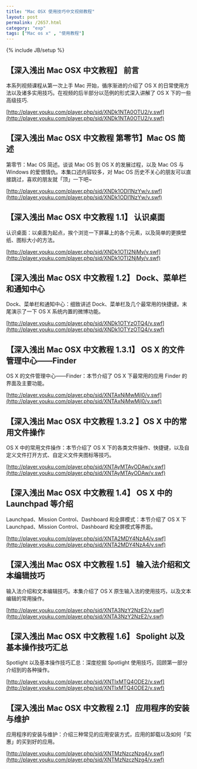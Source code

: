 ```yaml
---
title: "Mac OSX 使用技巧中文视频教程"
layout: post
permalink: /2657.html
category: "exp"
tags: ["Mac os x" , "使用教程"]
---
```

{% include JB/setup %}


## 【深入浅出 Mac OSX 中文教程】 前言

本系列视频课程从第一次上手 Mac 开始，循序渐进的介绍了 OS X 的日常使用方法以及诸多实用技巧。在视频的后半部分以范例的形式深入讲解了 OS X 下的一些高级技巧.

[http://player.youku.com/player.php/sid/XNDk1NTA0OTU2/v.swf](http://player.youku.com/player.php/sid/XNDk1NTA0OTU2/v.swf)

## 【深入浅出 Mac OSX 中文教程 第零节】Mac OS 简述

第零节：Mac OS 简述。谈谈 Mac OS 到 OS X 的发展过程，以及 Mac OS 与 Windows 的爱恨情仇。本集口述内容较多，对 Mac OS 历史不关心的朋友可以直接跳过，喜欢的朋友就「顶」一下吧~

[http://player.youku.com/player.php/sid/XNDk1ODI1NzYw/v.swf](http://player.youku.com/player.php/sid/XNDk1ODI1NzYw/v.swf)


## 【深入浅出 Mac OSX 中文教程 1.1】 认识桌面

认识桌面：以桌面为起点，挨个浏览一下屏幕上的各个元素，以及简单的更换壁纸、图标大小的方法。

[http://player.youku.com/player.php/sid/XNDk1OTI2NjMy/v.swf](http://player.youku.com/player.php/sid/XNDk1OTI2NjMy/v.swf)

## 【深入浅出 Mac OSX 中文教程 1.2】 Dock、菜单栏和通知中心

Dock、菜单栏和通知中心：细致讲述 Dock、菜单栏及几个最常用的快捷键。末尾演示了一下 OS X 系统内置的微博功能。

[http://player.youku.com/player.php/sid/XNDk1OTYzOTQ4/v.swf](http://player.youku.com/player.php/sid/XNDk1OTYzOTQ4/v.swf)

## 【深入浅出 Mac OSX 中文教程 1.3.1】 OS X 的文件管理中心——Finder

OS X 的文件管理中心——Finder：本节介绍了 OS X 下最常用的应用 Finder 的界面及主要功能。

[http://player.youku.com/player.php/sid/XNTAxNjMwMjI0/v.swf](http://player.youku.com/player.php/sid/XNTAxNjMwMjI0/v.swf)

## 【深入浅出 Mac OSX 中文教程 1.3.2 】OS X 中的常用文件操作

OS X 中的常用文件操作：本节介绍了 OS X 下的各类文件操作、快捷键，以及自定义文件打开方式、自定义文件夹图标等技巧。

[http://player.youku.com/player.php/sid/XNTAyMTAyODAw/v.swf](http://player.youku.com/player.php/sid/XNTAyMTAyODAw/v.swf)


## 【深入浅出 Mac OSX 中文教程 1.4】 OS X 中的 Launchpad 等介绍

Launchpad、Mission Control、Dashboard 和全屏模式：本节介绍了 OS X 下 Launchpad、Mission Control、Dashboard 和全屏模式等界面。

[http://player.youku.com/player.php/sid/XNTA2MDY4NzA4/v.swf](http://player.youku.com/player.php/sid/XNTA2MDY4NzA4/v.swf)


## 【深入浅出 Mac OSX 中文教程 1.5】 输入法介绍和文本编辑技巧

输入法介绍和文本编辑技巧。本集介绍了 OS X 原生输入法的使用技巧，以及文本编辑的常用操作。

[http://player.youku.com/player.php/sid/XNTA3NzY2NzE2/v.swf](http://player.youku.com/player.php/sid/XNTA3NzY2NzE2/v.swf)

## 【深入浅出 Mac OSX 中文教程 1.6】 Spolight 以及基本操作技巧汇总

Spotlight 以及基本操作技巧汇总：深度挖掘 Spotlight 使用技巧，回顾第一部分介绍到的各种操作。

[http://player.youku.com/player.php/sid/XNTIxMTQ4ODE2/v.swf](http://player.youku.com/player.php/sid/XNTIxMTQ4ODE2/v.swf)

## 【深入浅出 Mac OSX 中文教程 2.1】 应用程序的安装与维护

应用程序的安装与维护：介绍三种常见的应用安装方式，应用的卸载以及如何「实惠」的买到好的应用。

[http://player.youku.com/player.php/sid/XNTMzNzczNzg4/v.swf](http://player.youku.com/player.php/sid/XNTMzNzczNzg4/v.swf)